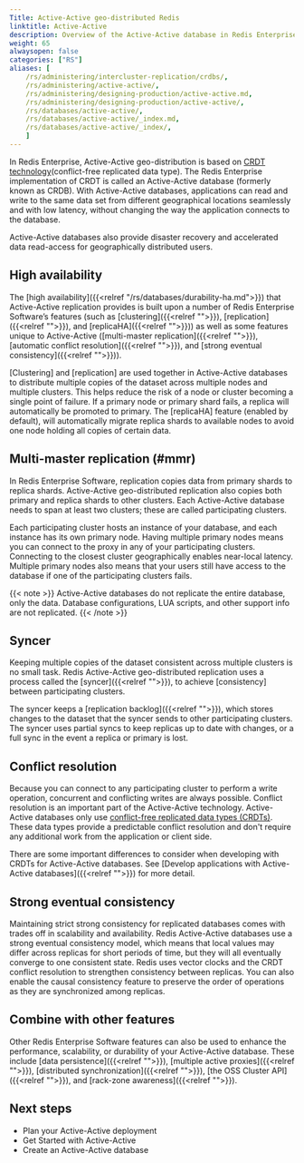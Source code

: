 ```yaml
---
Title: Active-Active geo-distributed Redis
linktitle: Active-Active 
description: Overview of the Active-Active database in Redis Enterprise Software
weight: 65
alwaysopen: false
categories: ["RS"]
aliases: [
    /rs/administering/intercluster-replication/crdbs/,
    /rs/administering/active-active/,
    /rs/administering/designing-production/active-active.md,
    /rs/administering/designing-production/active-active/,
    /rs/databases/active-active/,
    /rs/databases/active-active/_index.md,
    /rs/databases/active-active/_index/,
    ]
---
```


In Redis Enterprise, Active-Active geo-distribution is based on [CRDT technology](https://en.wikipedia.org/wiki/Conflict-free_replicated_data_type)(conflict-free replicated data type).
The Redis Enterprise implementation of CRDT is called an Active-Active database (formerly known as CRDB).
With Active-Active databases, applications can read and write to the same data set from different geographical locations seamlessly and with low latency,
without changing the way the application connects to the database.

Active-Active databases also provide disaster recovery and accelerated data read-access for geographically distributed users.

## High availability

The [high availability]({{<relref "/rs/databases/durability-ha.md">}}) that Active-Active replication provides is built upon a number of Redis Enterprise Software’s features (such as [clustering]({{<relref "">}}), [replication]({{<relref "">}}), and [replicaHA]({{<relref "">}})) as well as some features unique to Active-Active ([multi-master replication]({{<relref "">}}), [automatic conflict resolution]({{<relref "">}}), and [strong eventual consistency]({{<relref "">}})).

[Clustering] and [replication] are used together in Active-Active databases to distribute multiple copies of the dataset across multiple nodes and multiple clusters. This helps reduce the risk of a node or cluster becoming a single point of failure. If a primary node or primary shard fails, a replica will automatically be promoted to primary. The [replicaHA] feature (enabled by default), will automatically migrate replica shards to available nodes to avoid one node holding all copies of certain data.

## Multi-master replication (#mmr)

In Redis Enterprise Software, replication copies data from primary shards to replica shards. Active-Active geo-distributed replication also copies both primary and replica shards to other clusters. Each Active-Active database needs to span at least two clusters; these are called participating clusters.

Each participating cluster hosts an instance of your database, and each instance has its own primary node. Having multiple primary nodes means you can connect to the proxy in any of your participating clusters. Connecting to the closest cluster geographically enables near-local latency. Multiple primary nodes also means that your users still have access to the database if one of the participating clusters fails.

{{< note >}}
Active-Active databases do not replicate the entire database, only the data.
Database configurations, LUA scripts, and other support info are not replicated.
{{< /note >}}

## Syncer

Keeping multiple copies of the dataset consistent across multiple clusters is no small task. Redis Active-Active geo-distributed replication uses a process called the [syncer]({{<relref "">}}), to achieve [consistency] between participating clusters.

The syncer keeps a [replication backlog]({{<relref "">}}), which stores changes to the dataset that the syncer sends to other participating clusters. The syncer uses partial syncs to keep replicas up to date with changes, or a full sync in the event a replica or primary is lost.

## Conflict resolution

Because you can connect to any participating cluster to perform a write operation, concurrent and conflicting writes are always possible. Conflict resolution is an important part of the Active-Active technology. Active-Active databases only use [conflict-free replicated data types (CRDTs)](). These data types provide a predictable conflict resolution and don't require any additional work from the application or client side.

There are some important differences to consider when developing with CRDTs for Active-Active databases. See [Develop applications with Active-Active databases]({{<relref "">}}) for more detail.


## Strong eventual consistency

Maintaining strict strong consistency for replicated databases comes with trades off in scalability and availability. Redis Active-Active databases use a strong eventual consistency model, which means that local values may differ across replicas for short periods of time, but they will all eventually converge to one consistent state. Redis uses vector clocks and the CRDT conflict resolution to strengthen consistency between replicas. You can also enable the causal consistency feature to preserve the order of operations as they are synchronized among replicas.

## Combine with other features

Other Redis Enterprise Software features can also be used to enhance the performance, scalability, or durability of your Active-Active database. These include [data persistence]({{<relref "">}}), [multiple active proxies]({{<relref "">}}), [distributed synchronization]({{<relref "">}}), [the OSS Cluster API]({{<relref "">}}), and [rack-zone awareness]({{<relref "">}}).

## Next steps

- Plan your Active-Active deployment
- Get Started with Active-Active
- Create an Active-Active database
